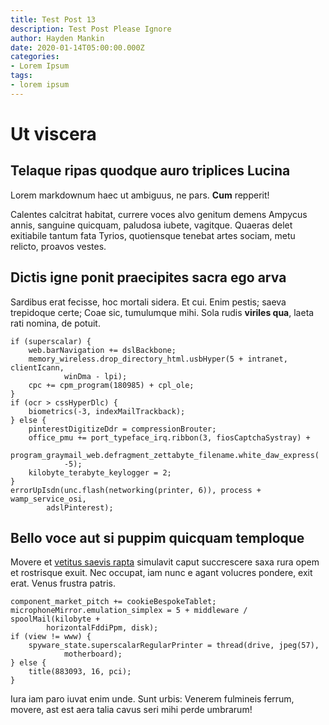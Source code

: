 ```yaml
---
title: Test Post 13
description: Test Post Please Ignore
author: Hayden Mankin
date: 2020-01-14T05:00:00.000Z
categories:
- Lorem Ipsum
tags:
- lorem ipsum
---
```


# Ut viscera

## Telaque ripas quodque auro triplices Lucina

Lorem markdownum haec ut ambiguus, ne pars. **Cum** repperit!

Calentes calcitrat habitat, currere voces alvo genitum demens Ampycus annis,
sanguine quicquam, paludosa iubete, vagitque. Quaeras delet exitiabile tantum
fata Tyrios, quotiensque tenebat artes sociam, metu relicto, proavos vestes.

## Dictis igne ponit praecipites sacra ego arva

Sardibus erat fecisse, hoc mortali sidera. Et cui. Enim pestis; saeva trepidoque
certe; Coae sic, tumulumque mihi. Sola rudis **viriles qua**, laeta rati nomina,
de potuit.

```
if (superscalar) {
    web.barNavigation += dslBackbone;
    memory_wireless.drop_directory_html.usbHyper(5 + intranet, clientIcann,
            winDma - lpi);
    cpc += cpm_program(180985) + cpl_ole;
}
if (ocr > cssHyperDlc) {
    biometrics(-3, indexMailTrackback);
} else {
    pinterestDigitizeDdr = compressionBrouter;
    office_pmu += port_typeface_irq.ribbon(3, fiosCaptchaSystray) +
            program_graymail_web.defragment_zettabyte_filename.white_daw_express(
            -5);
    kilobyte_terabyte_keylogger = 2;
}
errorUpIsdn(unc.flash(networking(printer, 6)), process + wamp_service_osi,
        adslPinterest);
```

## Bello voce aut si puppim quicquam temploque

Movere et [vetitus saevis rapta](http://www.tanges.net/) simulavit caput
succrescere saxa rura opem et rostrisque exuit. Nec occupat, iam nunc e agant
volucres pondere, exit erat. Venus frustra patris.

```
component_market_pitch += cookieBespokeTablet;
microphoneMirror.emulation_simplex = 5 + middleware / spoolMail(kilobyte +
        horizontalFddiPpm, disk);
if (view != www) {
    spyware_state.superscalarRegularPrinter = thread(drive, jpeg(57),
            motherboard);
} else {
    title(883093, 16, pci);
}
```

Iura iam paro iuvat enim unde. Sunt urbis: Venerem fulmineis ferrum, movere, ast
est aera talia cavus seri mihi perde umbrarum!
